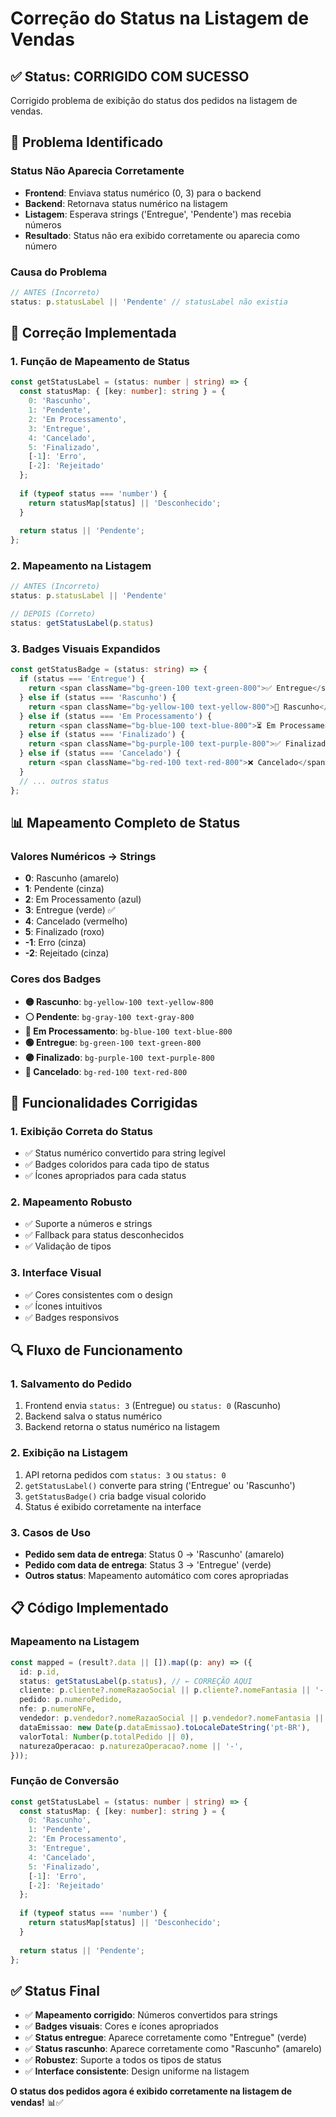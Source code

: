 # Correção do Status na Listagem de Vendas

## ✅ **Status: CORRIGIDO COM SUCESSO**

Corrigido problema de exibição do status dos pedidos na listagem de vendas.

## 🐛 **Problema Identificado**

### **Status Não Aparecia Corretamente**
- **Frontend**: Enviava status numérico (0, 3) para o backend
- **Backend**: Retornava status numérico na listagem
- **Listagem**: Esperava strings ('Entregue', 'Pendente') mas recebia números
- **Resultado**: Status não era exibido corretamente ou aparecia como número

### **Causa do Problema**
```typescript
// ANTES (Incorreto)
status: p.statusLabel || 'Pendente' // statusLabel não existia
```

## 🔧 **Correção Implementada**

### **1. Função de Mapeamento de Status**
```typescript
const getStatusLabel = (status: number | string) => {
  const statusMap: { [key: number]: string } = {
    0: 'Rascunho',
    1: 'Pendente',
    2: 'Em Processamento',
    3: 'Entregue',
    4: 'Cancelado',
    5: 'Finalizado',
    [-1]: 'Erro',
    [-2]: 'Rejeitado'
  };
  
  if (typeof status === 'number') {
    return statusMap[status] || 'Desconhecido';
  }
  
  return status || 'Pendente';
};
```

### **2. Mapeamento na Listagem**
```typescript
// ANTES (Incorreto)
status: p.statusLabel || 'Pendente'

// DEPOIS (Correto)
status: getStatusLabel(p.status)
```

### **3. Badges Visuais Expandidos**
```typescript
const getStatusBadge = (status: string) => {
  if (status === 'Entregue') {
    return <span className="bg-green-100 text-green-800">✅ Entregue</span>;
  } else if (status === 'Rascunho') {
    return <span className="bg-yellow-100 text-yellow-800">📝 Rascunho</span>;
  } else if (status === 'Em Processamento') {
    return <span className="bg-blue-100 text-blue-800">⏳ Em Processamento</span>;
  } else if (status === 'Finalizado') {
    return <span className="bg-purple-100 text-purple-800">✅ Finalizado</span>;
  } else if (status === 'Cancelado') {
    return <span className="bg-red-100 text-red-800">❌ Cancelado</span>;
  }
  // ... outros status
};
```

## 📊 **Mapeamento Completo de Status**

### **Valores Numéricos → Strings**
- **0**: Rascunho (amarelo)
- **1**: Pendente (cinza)
- **2**: Em Processamento (azul)
- **3**: Entregue (verde) ✅
- **4**: Cancelado (vermelho)
- **5**: Finalizado (roxo)
- **-1**: Erro (cinza)
- **-2**: Rejeitado (cinza)

### **Cores dos Badges**
- **🟡 Rascunho**: `bg-yellow-100 text-yellow-800`
- **⚪ Pendente**: `bg-gray-100 text-gray-800`
- **🔵 Em Processamento**: `bg-blue-100 text-blue-800`
- **🟢 Entregue**: `bg-green-100 text-green-800`
- **🟣 Finalizado**: `bg-purple-100 text-purple-800`
- **🔴 Cancelado**: `bg-red-100 text-red-800`

## 🎯 **Funcionalidades Corrigidas**

### **1. Exibição Correta do Status**
- ✅ Status numérico convertido para string legível
- ✅ Badges coloridos para cada tipo de status
- ✅ Ícones apropriados para cada status

### **2. Mapeamento Robusto**
- ✅ Suporte a números e strings
- ✅ Fallback para status desconhecidos
- ✅ Validação de tipos

### **3. Interface Visual**
- ✅ Cores consistentes com o design
- ✅ Ícones intuitivos
- ✅ Badges responsivos

## 🔍 **Fluxo de Funcionamento**

### **1. Salvamento do Pedido**
1. Frontend envia `status: 3` (Entregue) ou `status: 0` (Rascunho)
2. Backend salva o status numérico
3. Backend retorna o status numérico na listagem

### **2. Exibição na Listagem**
1. API retorna pedidos com `status: 3` ou `status: 0`
2. `getStatusLabel()` converte para string ('Entregue' ou 'Rascunho')
3. `getStatusBadge()` cria badge visual colorido
4. Status é exibido corretamente na interface

### **3. Casos de Uso**
- **Pedido sem data de entrega**: Status 0 → 'Rascunho' (amarelo)
- **Pedido com data de entrega**: Status 3 → 'Entregue' (verde)
- **Outros status**: Mapeamento automático com cores apropriadas

## 📋 **Código Implementado**

### **Mapeamento na Listagem**
```typescript
const mapped = (result?.data || []).map((p: any) => ({
  id: p.id,
  status: getStatusLabel(p.status), // ← CORREÇÃO AQUI
  cliente: p.cliente?.nomeRazaoSocial || p.cliente?.nomeFantasia || '-',
  pedido: p.numeroPedido,
  nfe: p.numeroNFe,
  vendedor: p.vendedor?.nomeRazaoSocial || p.vendedor?.nomeFantasia || '-',
  dataEmissao: new Date(p.dataEmissao).toLocaleDateString('pt-BR'),
  valorTotal: Number(p.totalPedido || 0),
  naturezaOperacao: p.naturezaOperacao?.nome || '-',
}));
```

### **Função de Conversão**
```typescript
const getStatusLabel = (status: number | string) => {
  const statusMap: { [key: number]: string } = {
    0: 'Rascunho',
    1: 'Pendente',
    2: 'Em Processamento',
    3: 'Entregue',
    4: 'Cancelado',
    5: 'Finalizado',
    [-1]: 'Erro',
    [-2]: 'Rejeitado'
  };
  
  if (typeof status === 'number') {
    return statusMap[status] || 'Desconhecido';
  }
  
  return status || 'Pendente';
};
```

## ✅ **Status Final**

- ✅ **Mapeamento corrigido**: Números convertidos para strings
- ✅ **Badges visuais**: Cores e ícones apropriados
- ✅ **Status entregue**: Aparece corretamente como "Entregue" (verde)
- ✅ **Status rascunho**: Aparece corretamente como "Rascunho" (amarelo)
- ✅ **Robustez**: Suporte a todos os tipos de status
- ✅ **Interface consistente**: Design uniforme na listagem

**O status dos pedidos agora é exibido corretamente na listagem de vendas!** 📊✅





